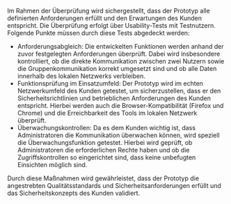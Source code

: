 Im Rahmen der Überprüfung wird sichergestellt, dass der Prototyp alle definierten Anforderungen erfüllt und den Erwartungen des Kunden entspricht. Die Überprüfung erfolgt über Usability-Tests mit Testnutzern. Folgende Punkte müssen durch diese Tests abgedeckt werden:

- Anforderungsabgleich: 
  Die entwickelten Funktionen werden anhand der zuvor festgelegten Anforderungen überprüft. Dabei wird insbesondere kontrolliert, ob die direkte Kommunikation zwischen zwei Nutzern sowie die Gruppenkommunikation korrekt umgesetzt sind und ob alle Daten innerhalb des lokalen Netzwerks verbleiben.
- Funktionsprüfung im Einsatzumfeld: 
  Der Prototyp wird im echten Netzwerkumfeld des Kunden getestet, um sicherzustellen, dass er den Sicherheitsrichtlinien und betrieblichen Anforderungen des Kunden entspricht. Hierbei werden auch die Browser-Kompatibilität (Firefox und Chrome) und die Erreichbarkeit des Tools im lokalen Netzwerk überprüft.
- Überwachungskontrollen: Da es dem Kunden wichtig ist, dass Administratoren die Kommunikation überwachen können, wird speziell die Überwachungsfunktion getestet. Hierbei wird geprüft, ob Administratoren die erforderlichen Rechte haben und ob die Zugriffskontrollen so eingerichtet sind, dass keine unbefugten Einsichten möglich sind.

Durch diese Maßnahmen wird gewährleistet, dass der Prototyp die angestrebten Qualitätsstandards und Sicherheitsanforderungen erfüllt und das Sicherheitskonzepts des Kunden validiert.